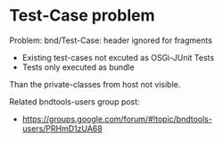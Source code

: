 # Test-Case problem

Problem: bnd/Test-Case: header ignored for fragments

- Existing test-cases not excuted as OSGi-JUnit Tests
- Tests only executed as bundle

Than the private-classes from host not visible. 

Related bndtools-users group post: 
- https://groups.google.com/forum/#!topic/bndtools-users/PRHmD1zUA68


